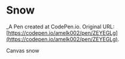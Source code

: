 # Snow
 _A Pen created at CodePen.io. Original URL: [https://codepen.io/amelk002/pen/ZEYEGLg](https://codepen.io/amelk002/pen/ZEYEGLg).

 Canvas snow